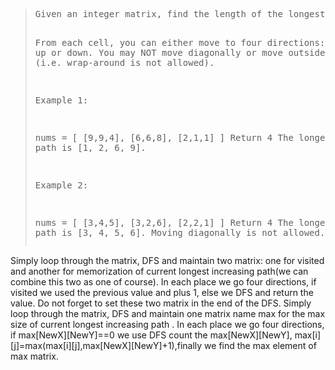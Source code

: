<blockquote>
<pre>Given an integer matrix, find the length of the longest increasing path.

From each cell, you can either move to four directions: left, right, up or down. You may NOT move diagonally or move outside of the boundary (i.e. wrap-around is not allowed).

Example 1:

nums = [
  [9,9,4],
  [6,6,8],
  [2,1,1]
]
Return 4
The longest increasing path is [1, 2, 6, 9].

Example 2:

nums = [
  [3,4,5],
  [3,2,6],
  [2,2,1]
]
Return 4
The longest increasing path is [3, 4, 5, 6]. Moving diagonally is not allowed.
</pre>
</blockquote>

Simply loop through the matrix, DFS and maintain two matrix: one for visited and another for memorization of current longest increasing path(we can combine this two as one of course). In each place we go four directions, if visited we used the previous value and plus 1, else we DFS and return the value. Do not forget to set these two matrix in the end of the DFS. 
Simply loop through the matrix, DFS and maintain one matrix name max for the max size of  current longest increasing path . In each place we go four directions, if max[NewX][NewY]==0 we use DFS count the max[NewX][NewY], max[i][j]=max(max[i][j],max[NewX][NewY]+1),finally we find the max element of max matrix.